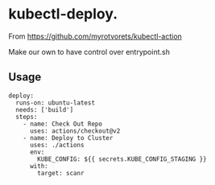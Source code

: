 # kubectl-deploy.

From https://github.com/myrotvorets/kubectl-action

Make our own to have control over entrypoint.sh

## Usage

```
deploy:
  runs-on: ubuntu-latest
  needs: ['build']
  steps:
    - name: Check Out Repo
      uses: actions/checkout@v2
    - name: Deploy to Cluster
      uses: ./actions
      env:
        KUBE_CONFIG: ${{ secrets.KUBE_CONFIG_STAGING }}
      with:
        target: scanr
```
